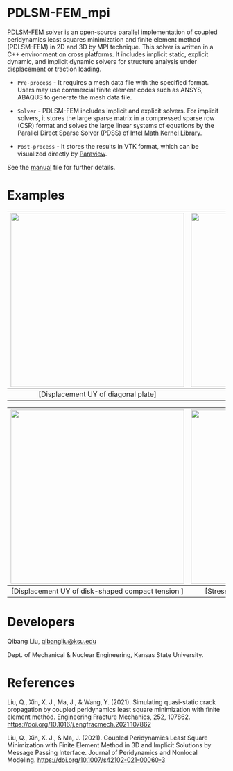 # PDLSM-FEM_mpi
[PDLSM-FEM solver](https://github.com/QibangLiu/PDLSM-FEM_mpi) is an open-source parallel implementation of coupled peridynamics least squares minimization and finite element method (PDLSM-FEM) 
in 2D and 3D by MPI technique. This solver is written in a C++ environment on cross platforms. It includes implicit static, explicit
dynamic, and implicit dynamic solvers for structure analysis under displacement or traction loading. 

  - `Pre-process` - It requires a mesh data file with the specified format. Users may use commercial finite element codes such as ANSYS, ABAQUS to generate the mesh data file.  
  - `Solver` - PDLSM-FEM includes implicit and explicit solvers. For implicit solvers, it stores the large sparse matrix in a compressed sparse row (CSR) format and solves the large linear systems of equations by the Parallel Direct Sparse Solver (PDSS) of [Intel Math Kernel Library](https://software.intel.com/content/www/us/en/develop/tools/oneapi/base-toolkit/download.html?operatingsystem=window&distributions=webdownload&options=offline).

  - `Post-process` - It stores the results in VTK format, which can be visualized directly by [Paraview](https://www.paraview.org/).

See the [manual](https://github.com/QibangLiu/PDLSM-FEM_mpi/blob/master/PDLSM_FEM_solver%20manual.pdf) file for further details.  

# Examples

| <img src="examples\DiagPlate\diagPlateUY.gif" width="400"> | <img src="examples\DiagPlate\diagPlateSY.gif" width="400"> | 
| :---: | :---: | 
| [Displacement UY of diagonal plate]| [Stress SY of diagonal plate]|

| <img src="examples\DCT\DCT_UY.gif" width="400"> | <img src="examples\DCT\DCT_SY.gif" width="400"> | 
| :---: | :---: | 
| [Displacement UY of disk-shaped compact tension ] | [Stress SY of disk-shaped compact tension]|


# Developers

Qibang Liu, qibangliu@ksu.edu

Dept. of Mechanical & Nuclear Engineering, Kansas State University.

# References
  Liu, Q., Xin, X. J., Ma, J., & Wang, Y. (2021). Simulating quasi-static crack propagation by coupled peridynamics least square minimization with finite element method. Engineering Fracture Mechanics, 252, 107862. https://doi.org/10.1016/j.engfracmech.2021.107862

  Liu, Q., Xin, X. J., & Ma, J. (2021). Coupled Peridynamics Least Square Minimization with Finite Element Method in 3D and Implicit Solutions by Message Passing Interface. Journal of Peridynamics and Nonlocal Modeling. https://doi.org/10.1007/s42102-021-00060-3



